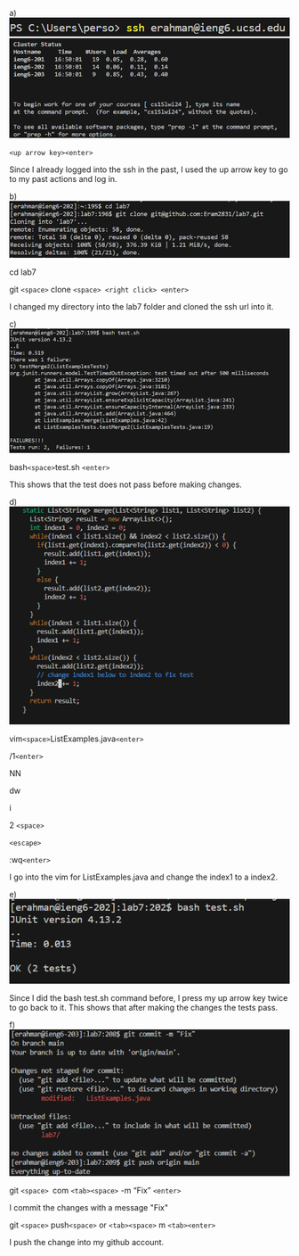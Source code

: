 a) ![Image](vim1.png)
![Image](vim3.png)


`<up arrow key><enter>`

Since I already logged into the ssh in the past, I used the up arrow key to go to my past actions and log in. 


b) ![Image](vim2.png)


 cd <space> lab7<enter>

 
git `<space>` clone `<space> <right click> <enter>`

I changed my directory into the lab7 folder and cloned the ssh url into it.


c) ![Image](vim4.png)


bash`<space>`test.sh `<enter>`


This shows that the test does not pass before making changes. 


d) ![Image](vim5.png)


vim`<space>`ListExamples.java`<enter>`


/1`<enter>`


NN


dw


i


2 `<space>`


`<escape>`


:wq`<enter>`


I go into the vim for ListExamples.java and change the index1 to a index2. 


e) ![Image](vim6.png)


<up arrow key> <up arrow key><enter>


Since I did the bash test.sh command before, I press my up arrow key twice to go back to it. This shows that after making the changes the tests pass. 


f) ![Image](vim7.png)


git `<space> `com `<tab><space>` -m “Fix” `<enter>`


I commit the changes with a message "Fix"


git `<space>` push`<space>` or `<tab><space>` m `<tab><enter>`


I push the change into my github account. 
